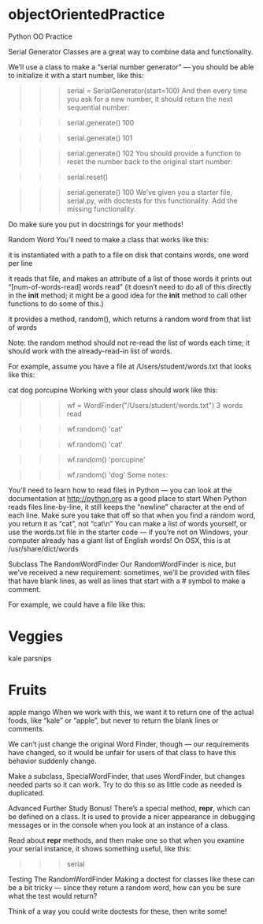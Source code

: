# objectOrientedPractice

Python OO Practice

Serial Generator
Classes are a great way to combine data and functionality.

We’ll use a class to make a “serial number generator” — you should be able to initialize it with a start number, like this:

>>> serial = SerialGenerator(start=100)
And then every time you ask for a new number, it should return the next sequential number:

>>> serial.generate()
100

>>> serial.generate()
101

>>> serial.generate()
102
You should provide a function to reset the number back to the original start number:

>>> serial.reset()

>>> serial.generate()
100
We’ve given you a starter file, serial.py, with doctests for this functionality. Add the missing functionality.

Do make sure you put in docstrings for your methods!


Random Word
You’ll need to make a class that works like this:

it is instantiated with a path to a file on disk that contains words, one word per line

it reads that file, and makes an attribute of a list of those words
it prints out “[num-of-words-read] words read”
(it doesn’t need to do all of this directly in the __init__ method; it might be a good idea for the __init__ method to call other functions to do some of this.)

it provides a method, random(), which returns a random word from that list of words

Note: the random method should not re-read the list of words each time; it should work with the already-read-in list of words.

For example, assume you have a file at /Users/student/words.txt that looks like this:

cat
dog
porcupine
Working with your class should work like this:

>>> wf = WordFinder("/Users/student/words.txt")
3 words read

>>> wf.random()
'cat'

>>> wf.random()
'cat'

>>> wf.random()
'porcupine'

>>> wf.random()
'dog'
Some notes:

You’ll need to learn how to read files in Python — you can look at the documentation at http://python.org as a good place to start
When Python reads files line-by-line, it still keeps the “newline” character at the end of each line. Make sure you take that off so that when you find a random word, you return it as “cat”, not “cat\n”
You can make a list of words yourself, or use the words.txt file in the starter code — if you’re not on Windows, your computer already has a giant list of English words! On OSX, this is at /usr/share/dict/words


Subclass The RandomWordFinder
Our RandomWordFinder is nice, but we’ve received a new requirement: sometimes, we’ll be provided with files that have blank lines, as well as lines that start with a # symbol to make a comment.

For example, we could have a file like this:

# Veggies

kale
parsnips

# Fruits

apple
mango
When we work with this, we want it to return one of the actual foods, like “kale” or “apple”, but never to return the blank lines or comments.

We can’t just change the original Word Finder, though — our requirements have changed, so it would be unfair for users of that class to have this behavior suddenly change.

Make a subclass, SpecialWordFinder, that uses WordFinder, but changes needed parts so it can work. Try to do this so as little code as needed is duplicated.


Advanced Further Study
Bonus!
There’s a special method, __repr__, which can be defined on a class. It is used to provide a nicer appearance in debugging messages or in the console when you look at an instance of a class.

Read about __repr__ methods, and then make one so that when you examine your serial instance, it shows something useful, like this:

>>> serial
<SerialGenerator start=100 next=101>
Testing The RandomWordFinder
Making a doctest for classes like these can be a bit tricky — since they return a random word, how can you be sure what the test would return?

Think of a way you could write doctests for these, then write some!
